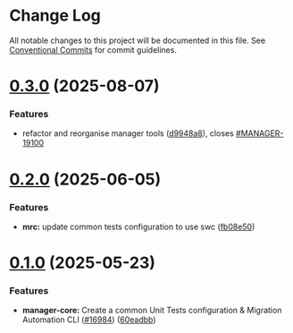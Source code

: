 # Change Log

All notable changes to this project will be documented in this file.
See [Conventional Commits](https://conventionalcommits.org) for commit guidelines.

# [0.3.0](https://github.com/ovh/manager/compare/@ovh-ux/manager-tests-setup@0.2.0...@ovh-ux/manager-tests-setup@0.3.0) (2025-08-07)


### Features

* refactor and reorganise manager tools ([d9948a8](https://github.com/ovh/manager/commit/d9948a8340a727bf77d8e5156647d6de47b4e227)), closes [#MANAGER-19100](https://github.com/ovh/manager/issues/MANAGER-19100)





# [0.2.0](https://github.com/ovh/manager/compare/@ovh-ux/manager-tests-setup@0.1.0...@ovh-ux/manager-tests-setup@0.2.0) (2025-06-05)


### Features

* **mrc:** update common tests configuration to use swc ([fb08e50](https://github.com/ovh/manager/commit/fb08e5092ce5b0e072075134f7aa3603b1a82699))





# [0.1.0](https://github.com/ovh/manager/compare/@ovh-ux/manager-tests-setup@0.0.1...@ovh-ux/manager-tests-setup@0.1.0) (2025-05-23)


### Features

* **manager-core:** Create a common Unit Tests configuration & Migration Automation CLI ([#16984](https://github.com/ovh/manager/issues/16984)) ([60eadbb](https://github.com/ovh/manager/commit/60eadbb129c651cc334c55629733e7f900981f3b))
